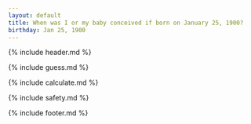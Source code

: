 ```yaml
---
layout: default
title: When was I or my baby conceived if born on January 25, 1900?
birthday: Jan 25, 1900
---
```


{% include header.md %}

{% include guess.md %}

{% include calculate.md %}

{% include safety.md %}

{% include footer.md %}



